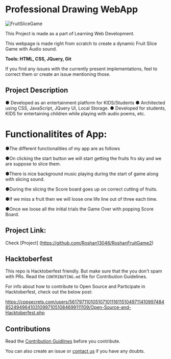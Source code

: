 # Professional Drawing WebApp

![FruitSliceGame](https://user-images.githubusercontent.com/55108788/97798597-7d966580-1c4d-11eb-8dcc-70112f7b9688.png)

This Project is made as a part of Learning  Web Development. 

This webpage is made right from scratch to create a dynamic Fruit Slice Game with Audio sound.

<b>Tools: HTML, CSS, JQuery, Git</b>

If you find any issues with the currently present implementations, feel to correct them or create an issue mentioning those.

## Project Description
● Developed as an entertainment platform for KIDS/Students
● Architected using CSS, JavaScript, JQuery UI, Local Storage.
● Developed for students, KIDS for entertaining children while
playing with audio poems, etc.


# Functionalitites of App:

●The different functionalities of my app are as follows

●On clicking the start button we will start getting the fruits fro sky and we are suppose to slice them.

●There is nice background music playing during the start of game along with slicing sound.

●During the slicing the Score board goes up on correct cutting of fruits.

●If we miss a fruit then we will loose one life line out of three each time.

●Once we loose all the initial trials the Game Over with popping Score Board.

## Project Link: 

Check [Project] (https://github.com/Roshan13046/RoshanFruitGame2)

## Hacktoberfest

This repo is Hacktoberfest friendly. But make sure that the you don't spam with PRs. Read the `CONTRIBUTING.md` file for Contribution Guidelines.

For info about how to contribute to Open Source and Participate in Hacktoberfest, check out the below post:

https://cppsecrets.com/users/5617971101051071011161151049711410997484852494964103109971051084699111109/Open-Source-and-Hacktoberfest.php

## Contributions

Read the [Contribution Guidlines](https://github.com/Roshan13046/RoshanFruitGame2/blob/master/Contribution.md) before you contribute.

You can also create an issue or [contact us](https://github.com/Roshan13046) if you have any doubts.

